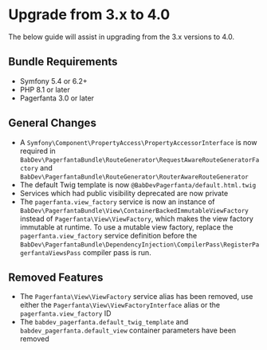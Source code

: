 # Upgrade from 3.x to 4.0

The below guide will assist in upgrading from the 3.x versions to 4.0.

## Bundle Requirements

- Symfony 5.4 or 6.2+
- PHP 8.1 or later
- Pagerfanta 3.0 or later

## General Changes

- A `Symfony\Component\PropertyAccess\PropertyAccessorInterface` is now required in `BabDev\PagerfantaBundle\RouteGenerator\RequestAwareRouteGeneratorFactory` and `BabDev\PagerfantaBundle\RouteGenerator\RouterAwareRouteGenerator`
- The default Twig template is now `@BabDevPagerfanta/default.html.twig`
- Services which had public visibility deprecated are now private
- The `pagerfanta.view_factory` service is now an instance of `BabDev\PagerfantaBundle\View\ContainerBackedImmutableViewFactory` instead of `Pagerfanta\View\ViewFactory`, which makes the view factory immutable at runtime. To use a mutable view factory, replace the `pagerfanta.view_factory` service definition before the `BabDev\PagerfantaBundle\DependencyInjection\CompilerPass\RegisterPagerfantaViewsPass` compiler pass is run.

## Removed Features

- The `Pagerfanta\View\ViewFactory` service alias has been removed, use either the `Pagerfanta\View\ViewFactoryInterface` alias or the `pagerfanta.view_factory` ID
- The `babdev_pagerfanta.default_twig_template` and `babdev_pagerfanta.default_view` container parameters have been removed
